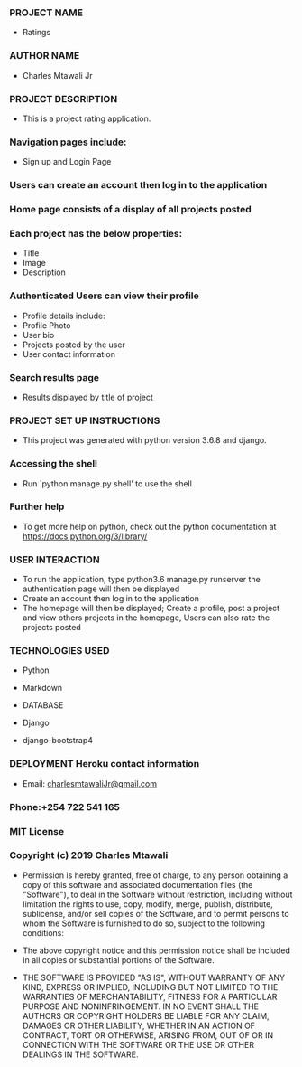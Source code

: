 ### PROJECT NAME
* Ratings
### AUTHOR NAME
* Charles Mtawali Jr
### PROJECT DESCRIPTION
* This is a project rating application.

### Navigation pages include:

* Sign up and Login Page

### Users can create an account then log in to the application 

### Home page consists of a display of all projects posted

### Each project has the below properties:

* Title
* Image
* Description



### Authenticated Users can view their profile
* Profile details include:
* Profile Photo
* User bio
* Projects posted by the user
* User contact information

### Search results page
* Results displayed by title of project

### PROJECT SET UP INSTRUCTIONS
* This project was generated with python version 3.6.8 and django.

### Accessing the shell
* Run `python manage.py shell' to use the shell


### Further help
* To get more help on python, check out the python documentation at https://docs.python.org/3/library/

### USER INTERACTION
* To run the application, type python3.6 manage.py runserver the authentication page will then be displayed
* Create an account then log in to the application
* The homepage will then be displayed; Create a profile, post a project and view others projects in the homepage, Users can also rate the projects posted

### TECHNOLOGIES USED

* Python

* Markdown

* DATABASE

* Django

* django-bootstrap4

### DEPLOYMENT Heroku contact information
* Email: charlesmtawaliJr@gmail.com

### Phone:+254 722 541 165

### MIT License

### Copyright (c) 2019 Charles Mtawali

* Permission is hereby granted, free of charge, to any person obtaining a copy of this software and associated documentation files (the "Software"), to deal in the Software without restriction, including without limitation the rights to use, copy, modify, merge, publish, distribute, sublicense, and/or sell copies of the Software, and to permit persons to whom the Software is furnished to do so, subject to the following conditions:

* The above copyright notice and this permission notice shall be included in all copies or substantial portions of the Software.

* THE SOFTWARE IS PROVIDED "AS IS", WITHOUT WARRANTY OF ANY KIND, EXPRESS OR IMPLIED, INCLUDING BUT NOT LIMITED TO THE WARRANTIES OF MERCHANTABILITY, FITNESS FOR A PARTICULAR PURPOSE AND NONINFRINGEMENT. IN NO EVENT SHALL THE AUTHORS OR COPYRIGHT HOLDERS BE LIABLE FOR ANY CLAIM, DAMAGES OR OTHER LIABILITY, WHETHER IN AN ACTION OF CONTRACT, TORT OR OTHERWISE, ARISING FROM, OUT OF OR IN CONNECTION WITH THE SOFTWARE OR THE USE OR OTHER DEALINGS IN THE SOFTWARE.
